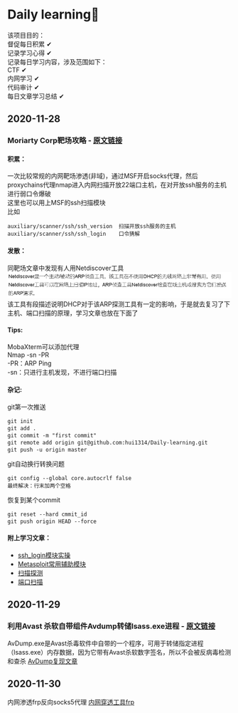 # Daily learning🚀
该项目目的：  
督促每日积累  ✔  
记录学习心得  ✔  
记录每日学习内容，涉及范围如下：  
CTF  ✔  
内网学习  ✔  
代码审计   ✔  
每日文章学习总结  ✔
## 2020-11-28
### Moriarty Corp靶场攻略 - [原文链接](https://mp.weixin.qq.com/s/aSbrmWYU-zB41_h0Bf-51w)
#### 积累：
一次比较常规的内网靶场渗透(非域)，通过MSF开启socks代理，然后proxychains代理nmap进入内网扫描开放22端口主机，在对开放ssh服务的主机进行弱口令爆破  
这里也可以用上MSF的ssh扫描模块  
比如
```
auxiliary/scanner/ssh/ssh_version  扫描开放ssh服务的主机
auxiliary/scanner/ssh/ssh_login    口令猜解
```
#### 发散：
同靶场文章中发现有人用Netdiscover工具  
![image-20201129015921550](https://github.com/hui1314/Daily-learning/blob/master/images/image-20201129015921550.png)  
该工具有段描述说明DHCP对于该ARP探测工具有一定的影响，于是就去复习了下主机、端口扫描的原理，学习文章也放在下面了

#### Tips:
MobaXterm可以添加代理  
Nmap -sn -PR  
-PR：ARP Ping  
-sn：只进行主机发现，不进行端口扫描
#### 杂记:
git第一次推送
```
git init
git add .
git commit -m "first commit"
git remote add origin git@github.com:hui1314/Daily-learning.git
git push -u origin master
```
git自动换行转换问题
```
git config --global core.autocrlf false
最终解决：行末加两个空格
```
恢复到某个commit
```
git reset --hard cmmit_id
git push origin HEAD --force
```
#### 附上学习文章：
- [ssh_login模块实操](https://www.khow.me/blog/scanner-ssh-auxiliary-modules.html)
- [Metasploit常用辅助模块](https://www.dazhuanlan.com/2020/01/15/5e1e807451bca/)
- [扫描探测](https://www.freebuf.com/articles/network/105036.html)
- [端口扫描](https://nmap.org/man/zh/man-port-scanning-techniques.html)

## 2020-11-29
### 利用Avast 杀软自带组件Avdump转储lsass.exe进程 - [原文链接](https://mp.weixin.qq.com/s/bHDMTlY-YZxx9dS-MqQfRA)
AvDump.exe是Avast杀毒软件中自带的一个程序，可用于转储指定进程（lsass.exe）内存数据，因为它带有Avast杀软数字签名，所以不会被反病毒检测和查杀
[AvDump复现文章](https://www.cnblogs.com/BOHB-yunying/p/14059179.html)
## 2020-11-30
内网渗透frp反向socks5代理
[内网穿透工具frp](https://www.cnblogs.com/BOHB-yunying/p/12693675.html)